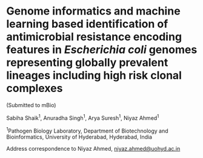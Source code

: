# <b>Genome informatics and machine learning based identification of antimicrobial resistance encoding features in <i>Escherichia coli</i> genomes representing globally prevalent lineages including high risk clonal complexes</b>

(Submitted to mBio)

Sabiha Shaik<sup>1</sup>, Anuradha Singh<sup>1</sup>, Arya Suresh<sup>1</sup>, Niyaz Ahmed<sup>1</sup>


<sup>1</sup>Pathogen Biology Laboratory, Department of Biotechnology and Bioinformatics, University of Hyderabad, Hyderabad, India


Address correspondence to Niyaz Ahmed, niyaz.ahmed@uohyd.ac.in




